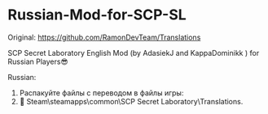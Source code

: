 # Russian-Mod-for-SCP-SL
Original: https://github.com/RamonDevTeam/Translations 

SCP Secret Laboratory English Mod (by AdasiekJ and KappaDominikk ) for Russian Players😎

Russian:
1. Распакуйте файлы с переводом в файлы игры:
2. 📁 Steam\steamapps\common\SCP Secret Laboratory\Translations.
